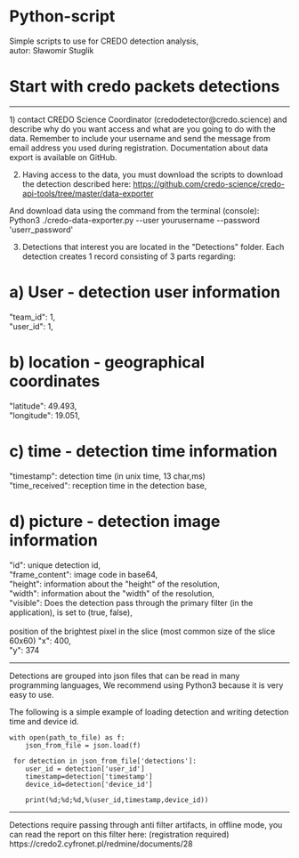 # Python-script
Simple scripts to use for CREDO detection analysis,<br>
autor: Sławomir Stuglik

# Start with credo packets detections
<hr>
1) contact CREDO Science Coordinator (credodetector@credo.science) and describe why do you want access and what are you going to do with the data. 
Remember to include your username and send the message from email address you used during registration. 
Documentation about data export is available on GitHub.

2) Having access to the data, you must download the scripts to download the detection described here:
https://github.com/credo-science/credo-api-tools/tree/master/data-exporter

And download data using the command from the terminal (console):
Python3 ./credo-data-exporter.py --user yourusername --password 'userr_password'

3) Detections that interest you are located in the "Detections" folder.
Each detection creates 1 record consisting of 3 parts regarding:
# a) User - detection user information
  "team_id": 1,<br>
  "user_id": 1,<br>
  
# b) location - geographical coordinates
  "latitude": 49.493,<br>
  "longitude": 19.051,<br>
  
# c) time - detection time information
  "timestamp": detection time (in unix time, 13 char,ms)<br>
  "time_received": reception time in the detection base,<br>
 
  
# d) picture - detection image information
  "id": unique detection id,<br>
  "frame_content": image code in base64,<br>
  "height": information about the "height" of the resolution,<br>
  "width": information about the "width" of the resolution,<br>
  "visible": Does the detection pass through the primary filter (in the application), is set to (true, false),<br>
  <br>
  position of the brightest pixel in the slice (most common size of the slice 60x60)
  "x": 400,<br>
  "y": 374<br>

<hr>
Detections are grouped into json files that can be read in many programming languages,
We recommend using Python3 because it is very easy to use.

The following is a simple example of loading detection and writing detection time and device id.

    with open(path_to_file) as f:
        json_from_file = json.load(f)
 
     for detection in json_from_file['detections']:
        user_id = detection['user_id']
        timestamp=detection['timestamp']
        device_id=detection['device_id']
        
        print(%d;%d;%d,%(user_id,timestamp,device_id))
<hr>        
Detections require passing through anti filter artifacts, in offline mode,
you can read the report on this filter here: (registration required)
https://credo2.cyfronet.pl/redmine/documents/28
